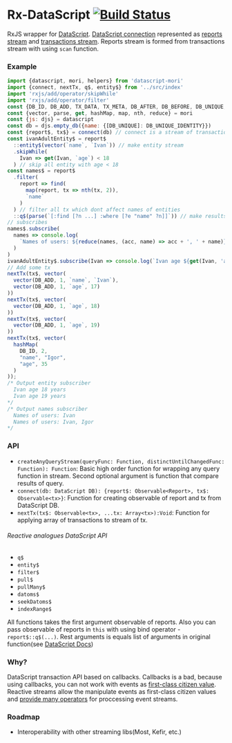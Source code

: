 Rx-DataScript [![Build Status](https://travis-ci.org/typeetfunc/rx-datascript.svg?branch=master)](https://travis-ci.org/typeetfunc/rx-datascript)
=========================

RxJS wrapper for [DataScript](https://github.com/tonsky/datascript). [DataScript connection](https://github.com/tonsky/datascript/blob/master/test%2Fdatascript%2Ftest%2Fconn.cljc) represented as [reports stream](https://github.com/typeetfunc/rx-datascript/blob/master/src/index.js#L22) and [transactions stream](https://github.com/typeetfunc/rx-datascript/blob/master/src/index.js#L21). Reports stream is formed from transactions stream with using `scan` function.

### Example
```Javascript
import {datascript, mori, helpers} from 'datascript-mori'
import {connect, nextTx, q$, entity$} from '../src/index'
import 'rxjs/add/operator/skipWhile'
import 'rxjs/add/operator/filter'
const {DB_ID, DB_ADD, TX_DATA, TX_META, DB_AFTER, DB_BEFORE, DB_UNIQUE, DB_UNIQUE_IDENTITY} = helpers
const {vector, parse, get, hashMap, map, nth, reduce} = mori
const {js: djs} = datascript
const db = djs.empty_db({name: {[DB_UNIQUE]: DB_UNIQUE_IDENTITY}})
const {report$, tx$} = connect(db) // connect is a stream of transactions and stream of reports
const ivanAdultEntity$ = report$
  ::entity$(vector(`name`, `Ivan`)) // make entity stream
  .skipWhile(
    Ivan => get(Ivan, `age`) < 18
  ) // skip all entity with age < 18
const names$ = report$
  .filter(
    report => find(
      map(report, tx => nth(tx, 2)),
      `name`
    )
  ) // filter all tx which dont affect names of entities
  ::q$(parse(`[:find [?n ...] :where [?e "name" ?n]]`)) // make results of the query stream
// subscribes
names$.subscribe(
  names => console.log(
    `Names of users: ${reduce(names, (acc, name) => acc + ', ' + name)}`
  )
)
ivanAdultEntity$.subscribe(Ivan => console.log(`Ivan age ${get(Ivan, 'age')} years`))
// Add some tx
nextTx(tx$, vector(
  vector(DB_ADD, 1, `name`, `Ivan`),
  vector(DB_ADD, 1, `age`, 17)
))
nextTx(tx$, vector(
  vector(DB_ADD, 1, `age`, 18)
))
nextTx(tx$, vector(
  vector(DB_ADD, 1, `age`, 19)
))
nextTx(tx$, vector(
  hashMap(
    DB_ID, 2,
    "name", "Igor",
    "age", 35
  )
));
/* Output entity subscriber
  Ivan age 18 years
  Ivan age 19 years
*/
/* Output names subscriber
  Names of users: Ivan
  Names of users: Ivan, Igor
*/
```
### API
 - `createAnyQueryStream(queryFunc: Function, distinctUntilChangedFunc: Function): Function`: Basic high order function for wrapping any query function in stream. Second optional argument is function that compare results of query.
 - `connect(db: DataScript DB): {report$: Observable<Report>, tx$: Observable<tx>}`: Function for creating observable of report and tx from DataScript DB.
 - `nextTx(tx$: Observable<tx>, ...tx: Array<tx>):Void`: Function for applying array of transactions to stream of tx.

###### Reactive analogues DataScript API
 - `q$`
 - `entity$`
 - `filter$`
 - `pull$`
 - `pullMany$`
 - `datoms$`
 - `seekDatoms$`
 - `indexRange$`

All functions takes the first argument observable of reports. Also you can pass observable of reports in `this` with using bind operator - `report$::q$(...)`. Rest arguments is equals list of arguments in original function(see [DataScript Docs](https://github.com/tonsky/datascript/wiki/API-overview))

### Why?

DataScript transaction API based on callbacks. Callbacks is a bad, because using callbacks, you can not work with events as [first-class citizen value](https://en.wikipedia.org/wiki/First-class_citizen).  Reactive streams allow the manipulate events as first-class citizen values and [provide many operators](http://reactivex.io/documentation/operators.html) for proccessing event streams.

### Roadmap
 - Interoperability with other streaming libs(Most, Kefir, etc.)
